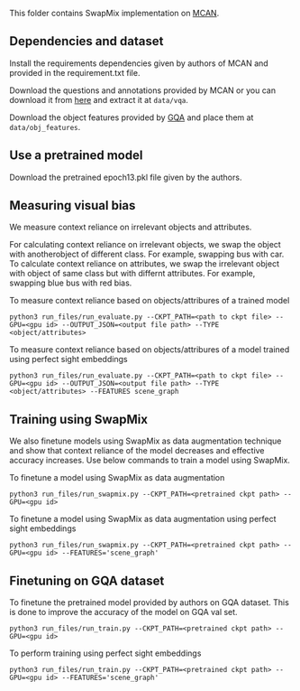 This folder contains SwapMix implementation on [MCAN](https://github.com/MILVLG/mcan-vqa). 

## Dependencies and dataset
Install the requirements dependencies given by authors of MCAN and provided in the requirement.txt file.

Download the questions and annotations provided by MCAN or you can download it from [here](https://drive.google.com/file/d/1wTCRC1wM8pGju_Krd1f1s-Gv38P2ck56/view?usp=sharing) and extract it at <code>data/vqa</code>.

Download the object features provided by [GQA](https://cs.stanford.edu/people/dorarad/gqa/download.html) and place them at <code>data/obj_features</code>.

## Use a pretrained model
Download the pretrained epoch13.pkl file given by the authors.


## Measuring visual bias
We measure context reliance on irrelevant objects and attributes. 

For calculating context reliance on irrelevant objects, we swap the object with anotherobject of different class. For example, swapping bus with car. To calculate context reliance on attributes, we swap the irrelevant object with object of same class but with differnt attributes. For example, swapping blue bus with red bias.

To measure context reliance based on objects/attribures of a trained model
```
python3 run_files/run_evaluate.py --CKPT_PATH=<path to ckpt file> --GPU=<gpu id> --OUTPUT_JSON=<output file path> --TYPE <object/attributes>
```

To measure context reliance based on objects/attribures of a model trained using perfect sight embeddings
```
python3 run_files/run_evaluate.py --CKPT_PATH=<path to ckpt file> --GPU=<gpu id> --OUTPUT_JSON=<output file path> --TYPE <object/attributes> --FEATURES scene_graph
```


## Training using SwapMix
We also finetune models using SwapMix as data augmentation technique and show that context reliance of the model decreases and effective accuracy increases. Use below commands to train a model using SwapMix.

To finetune a model using SwapMix as data augmentation
```
python3 run_files/run_swapmix.py --CKPT_PATH=<pretrained ckpt path> --GPU=<gpu id>
```

To finetune a model using SwapMix as data augmentation using perfect sight embeddings
```
python3 run_files/run_swapmix.py --CKPT_PATH=<pretrained ckpt path> --GPU=<gpu id> --FEATURES='scene_graph'
```


## Finetuning on GQA dataset 
To finetune the pretrained model provided by authors on GQA dataset. This is done to improve the accuracy of the model on GQA val set.
```
python3 run_files/run_train.py --CKPT_PATH=<pretrained ckpt path> --GPU=<gpu id>
```

To perform training using perfect sight embeddings
```
python3 run_files/run_train.py --CKPT_PATH=<pretrained ckpt path> --GPU=<gpu id> --FEATURES='scene_graph'
```

